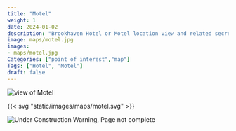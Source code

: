 ```yaml
---
title: "Motel"
weight: 1
date: 2024-01-02
description: "Brookhaven Hotel or Motel location view and related secrets"
image: maps/motel.jpg
images: 
- maps/motel.jpg
Categories: ["point of interest","map"]
Tags: ["Hotel", "Motel"]
draft: false
--- 
```



<!-- ![LOC PIC]() -->

![view of Motel](/images/maps/motel.jpg)

{{< svg "static/images/maps/motel.svg" >}}

![Under Construction Warning, Page not complete](/images/under_construction.png)

<!-- <hr style="background-color: #28b44c" size=8>

### CaseBook Items

- [URL](/)

<hr style="background-color: #28b44c" size=8>

### Quests

- [URL](/) -->